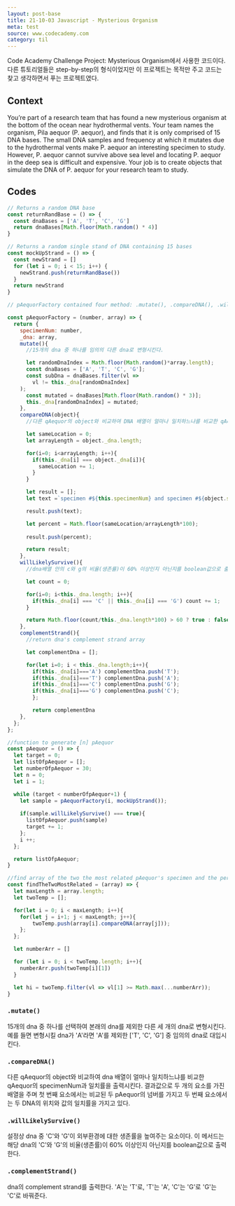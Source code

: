 ```yaml
---
layout: post-base
title: 21-10-03 Javascript - Mysterious Organism
meta: test
source: www.codecademy.com
category: til
---
```

Code Academy Challenge Project: Mysterious Organism에서 사용한 코드이다. 다른 튜토리얼들은 step-by-step의 형식이었지만 이 프로젝트는 목적만 주고 코드는 찾고 생각하면서 푸는 프로젝트였다.
## Context
You’re part of a research team that has found a new mysterious organism at the bottom of the ocean near hydrothermal vents. Your team names the organism, Pila aequor (P. aequor), and finds that it is only comprised of 15 DNA bases. The small DNA samples and frequency at which it mutates due to the hydrothermal vents make P. aequor an interesting specimen to study. However, P. aequor cannot survive above sea level and locating P. aequor in the deep sea is difficult and expensive. Your job is to create objects that simulate the DNA of P. aequor for your research team to study.
## Codes
```js
// Returns a random DNA base
const returnRandBase = () => {
  const dnaBases = ['A', 'T', 'C', 'G']
  return dnaBases[Math.floor(Math.random() * 4)] 
}

// Returns a random single stand of DNA containing 15 bases
const mockUpStrand = () => {
  const newStrand = []
  for (let i = 0; i < 15; i++) {
    newStrand.push(returnRandBase())
  }
  return newStrand
}

// pAequorFactory contained four method: .mutate(), .compareDNA(), .willLikelySurvive(), .complementStrand()

const pAequorFactory = (number, array) => {
  return {
    specimenNum: number,
    _dna: array,
    mutate(){
      //15개의 dna 중 하나를 임의의 다른 dna로 변형시킨다.

      let randomDnaIndex = Math.floor(Math.random()*array.length);
      const dnaBases = ['A', 'T', 'C', 'G'];
      const subDna = dnaBases.filter(vl => 
        vl != this._dna[randomDnaIndex]
    );
      const mutated = dnaBases[Math.floor(Math.random() * 3)];
      this._dna[randomDnaIndex] = mutated;
    },
    compareDNA(object){
      //다른 qAequor의 object와 비교하여 DNA 배열이 얼마나 일치하느냐를 비교한 qAequor의 specimenNum과 일치률을 출력시킨다.

      let sameLocation = 0;
      let arrayLength = object._dna.length;

      for(i=0; i<arrayLength; i++){
        if(this._dna[i] === object._dna[i]){
          sameLocation += 1;
        }
      }

      let result = [];
      let text =`specimen #${this.specimenNum} and specimen #${object.specimenNum}`;

      result.push(text);

      let percent = Math.floor(sameLocation/arrayLength*100);
      
      result.push(percent);

      return result;
    },
    willLikelySurvive(){
      //dna배열 안의 c와 g의 비율(생존률)이 60% 이상인지 아닌지를 boolean값으로 출력한다.

      let count = 0;

      for(i=0; i<this._dna.length; i++){
        if(this._dna[i] === 'C' || this._dna[i] === 'G') count += 1;
      }

      return Math.floor(count/this._dna.length*100) > 60 ? true : false;
    },
    complementStrand(){
      //return dna's complement strand array

      let complementDna = [];

      for(let i=0; i < this._dna.length;i++){
        if(this._dna[i]==='A') complementDna.push('T'); 
        if(this._dna[i]==='T') complementDna.push('A'); 
        if(this._dna[i]==='C') complementDna.push('G'); 
        if(this._dna[i]==='G') complementDna.push('C');
        };

        return complementDna
    },
  };
};

//function to generate [n] pAequor
const pAequor = () => {
  let target = 0;
  let listOfpAequor = [];
  let numberOfpAequor = 30;
  let n = 0;
  let i = 1;

  while (target < numberOfpAequor+1) {
    let sample = pAequorFactory(i, mockUpStrand());
    
    if(sample.willLikelySurvive() === true){
      listOfpAequor.push(sample)
      target += 1;
    };
    i ++;
  };

  return listOfpAequor;
}

//find array of the two the most related pAequor's specimen and the percentage.
const findTheTwoMostRelated = (array) => {
  let maxLength = array.length;
  let twoTemp = [];

  for(let i = 0; i < maxLength; i++){
    for(let j = i+1; j < maxLength; j++){
        twoTemp.push(array[i].compareDNA(array[j]));  
    };
  };

  let numberArr = []

  for (let i = 0; i < twoTemp.length; i++){
    numberArr.push(twoTemp[i][1])
  }

  let hi = twoTemp.filter(vl => vl[1] >= Math.max(...numberArr));
}
```
### `.mutate()`
15개의 dna 중 하나를 선택하여 본래의 dna를 제외한 다른 세 개의 dna로 변형시킨다. 예를 들면 변형시킬 dna가 'A'라면 'A'를 제외한 ['T', 'C', 'G'] 중 임의의 dna로 대입시킨다.
### `.compareDNA()`
다른 qAequor의 object와 비교하여 dna 배열이 얼마나 일치하느냐를 비교한 qAequor의 specimenNum과 일치률을 출력시킨다.
결과값으로 두 개의 요소를 가진 배열을 주며 첫 번째 요소에서는 비교된 두 pAequor의 넘버를 가지고 두 번째 요소에서는 두 DNA의 위치와 값의 일치률을 가지고 있다.
### `.willLikelySurvive()`
설정상 dna 중 'C'와 'G'이 외부환경에 대한 생존률을 높여주는 요소이다. 이 메서드는 해당 dna의 'C'와 'G'의 비율(생존률)이 60% 이상인지 아닌지를 boolean값으로 출력한다.
### `.complementStrand()`
dna의 complement strand를 출력한다. 'A'는 'T'로, 'T'는 'A', 'C'는 'G'로 'G'는 'C'로 바꿔준다.